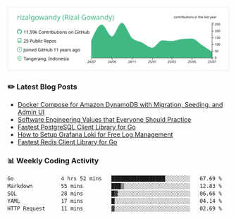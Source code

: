 ![profile-details](profile-summary-card-output/vue/0-profile-details.svg)

### :pencil2: Latest Blog Posts
<!-- BLOG-POST-LIST:START -->
- [Docker Compose for Amazon DynamoDB with Migration, Seeding, and Admin UI](https://medium.com/geekculture/docker-compose-for-amazon-dynamodb-with-migration-seeding-and-admin-ui-db11a348cc6a?source=rss-5763b0f1aba6------2)
- [Software Engineering Values that Everyone Should Practice](https://levelup.gitconnected.com/software-engineering-values-that-everyone-should-practice-c980d00cd103?source=rss-5763b0f1aba6------2)
- [Fastest PostgreSQL Client Library for Go](https://levelup.gitconnected.com/fastest-postgresql-client-library-for-go-579fa97909fb?source=rss-5763b0f1aba6------2)
- [How to Setup Grafana Loki for Free Log Management](https://levelup.gitconnected.com/how-to-setup-grafana-loki-for-free-log-management-ceb60558503c?source=rss-5763b0f1aba6------2)
- [Fastest Redis Client Library for Go](https://levelup.gitconnected.com/fastest-redis-client-library-for-go-7993f618f5ab?source=rss-5763b0f1aba6------2)
<!-- BLOG-POST-LIST:END -->

### 📊 Weekly Coding Activity
<!--START_SECTION:waka-->

```txt
Go               4 hrs 52 mins   █████████████████░░░░░░░░   67.69 %
Markdown         55 mins         ███▒░░░░░░░░░░░░░░░░░░░░░   12.83 %
SQL              28 mins         █▓░░░░░░░░░░░░░░░░░░░░░░░   06.66 %
YAML             17 mins         █░░░░░░░░░░░░░░░░░░░░░░░░   04.14 %
HTTP Request     11 mins         ▓░░░░░░░░░░░░░░░░░░░░░░░░   02.69 %
```

<!--END_SECTION:waka-->
